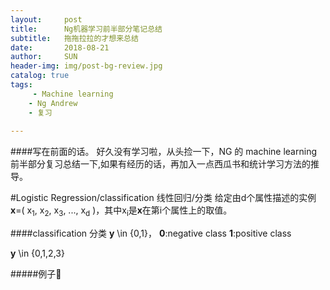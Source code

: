 ```yaml
---
layout:     post
title:      Ng机器学习前半部分笔记总结
subtitle:   拖拖拉拉的才想来总结
date:       2018-08-21
author:     SUN
header-img: img/post-bg-review.jpg
catalog: true
tags: 
	 - Machine learning
    - Ng Andrew
    - 复习
    
---
```


####写在前面的话。
好久没有学习啦，从头捡一下，NG 的 machine learning 前半部分复习总结一下,如果有经历的话，再加入一点西瓜书和统计学习方法的推导。

#Logistic Regression/classification 线性回归/分类
给定由d个属性描述的实例 **x**=( x<sub>1</sub>, x<sub>2</sub>, x<sub>3</sub>, ..., x<sub>d</sub> )，其中x<sub>i</sub>是**x**在第i个属性上的取值。

####classification	 分类
**y** \in {0,1}， **0**:negative class
					 **1**:positive class

**y** \in {0,1,2,3}

#####例子🌰



